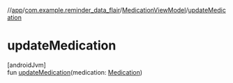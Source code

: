 //[app](../../../index.md)/[com.example.reminder_data_flair](../index.md)/[MedicationViewModel](index.md)/[updateMedication](update-medication.md)

# updateMedication

[androidJvm]\
fun [updateMedication](update-medication.md)(medication: [Medication](../-medication/index.md))
